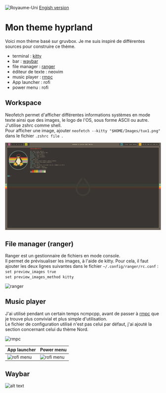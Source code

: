 <img
  src="https://flagcdn.com/20x15/gb.png"
  srcset="https://flagcdn.com/40x30/gb.png 2x,
    https://flagcdn.com/60x45/gb.png 3x"
  width="20"
  height="15"
  alt="Royaume-Uni">
 [Engish version](https://github.com/sesuko023/dotfiles/blob/main/README.md)

# Mon theme hyprland

Voici mon thème basé sur gruvbox.
Je me suis inspiré de différentes sources pour construire ce thème.

+ terminal : [kitty](#workspace)
+ bar : [waybar](#waybar)
+ file manager : [ranger](#file-manager-ranger)
+ éditeur de texte : neovim
+ music player : [rmpc](#music-player)
+ App launcher : rofi
+ power menu : rofi

## Workspace

Neofetch permet d'afficher différentes informations systèmes en mode texte ainsi que des images, le logo de l'OS, sous forme ASCII ou autre.  
J'utilise zshrc comme shell.  
Pour afficher une image, ajouter ``` neofetch --kitty "$HOME/Images/tux1.png"  ``` dans le fichier  ``` .zshrc file  ```.

<img src="https://raw.githubusercontent.com/sesuko023/dotfiles/refs/heads/main/Images/hyprland_terminal.png" alt="Bureau">

## File manager (ranger)

Ranger est un gestionnaire de fichiers en mode console.  
Il permet de prévisualiser les images, à l'aide de kitty. Pour cela, il faut ajouter les deux lignes suivantes dans le fichier  ``` ~/.config/ranger/rc.conf ```  :  
``` set preview_images true ```  
``` set preview_images_method kitty ```  

<img src="https://raw.githubusercontent.com/sesuko023/dotfiles/refs/heads/main/Images/ranger_preview.png" alt="ranger">

## Music player

J'ai utilisé pendant un certain temps ncmpcpp, avant de passer à [rmpc](https://mierak.github.io/rmpc/) que je trouve plus convivial et plus simple d'utilisation.  
Le fichier de configuration utilisé n'est pas celui par défaut, j'ai ajouté la section concernant celui du thème Nord. 

<img src="https://raw.githubusercontent.com/sesuko023/dotfiles/refs/heads/main/Images/rmpc_player_preview.png" alt="rmpc">

| App launcher | Power menu |
| ---- | --- |
| <img src="https://raw.githubusercontent.com/sesuko023/dotfiles/refs/heads/main/Images/rofi_app_preview.png" alt="rofi menu" width="500"> | <img src="https://raw.githubusercontent.com/sesuko023/dotfiles/refs/heads/main/Images/rofi_power_menu_preview.png" alt="rofi menu" width="500"> |


## Waybar

![alt text](https://github.com/sesuko023/dotfiles/blob/main/Images/waybar.jpg "Preview waybar")
